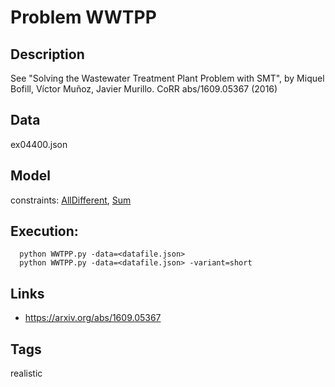 # Problem WWTPP
## Description
See "Solving the Wastewater Treatment Plant Problem with SMT", by Miquel Bofill, Víctor Muñoz, Javier Murillo. CoRR abs/1609.05367 (2016)

## Data
  ex04400.json

## Model
  constraints: [AllDifferent](http://pycsp.org/documentation/constraints/AllDifferent), [Sum](http://pycsp.org/documentation/constraints/Sum)

## Execution:
```
  python WWTPP.py -data=<datafile.json>
  python WWTPP.py -data=<datafile.json> -variant=short
```

## Links
 - https://arxiv.org/abs/1609.05367

## Tags
  realistic
